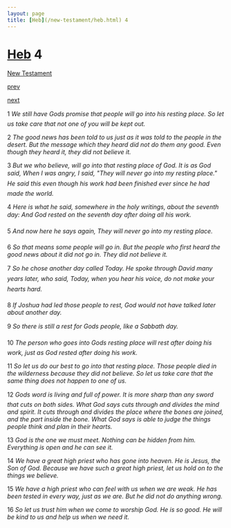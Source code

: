 ```yaml
---
layout: page
title: [Heb](/new-testament/heb.html) 4
---
```


# [Heb](/new-testament/heb.html) 4

[New Testament](/new-testament.html)


[prev](/new-testament/heb/heb-3.html)


[next](/new-testament/heb/heb-5.html)

1 _We still have Gods promise that people will go into his resting place. So let us take care that not one of you will be kept out._

2 _The good news has been told to us just as it was told to the people in the desert. But the message which they heard did not do them any good. Even though they heard it, they did not believe it._

3 _But we who believe, will go into that resting place of God. It is as God said, When I was angry, I said, "They will never go into my resting place." He said this even though his work had been finished ever since he had made the world._

4 _Here is what he said, somewhere in the holy writings, about the seventh day: And God rested on the seventh day after doing all his work._

5 _And now here he says again, They will never go into my resting place._

6 _So that means some people will go in. But the people who first heard the good news about it did not go in. They did not believe it._

7 _So he chose another day called Today. He spoke through David many years later, who said, Today, when you hear his voice, do not make your hearts hard._

8 _If Joshua had led those people to rest, God would not have talked later about another day._

9 _So there is still a rest for Gods people, like a Sabbath day._

10 _The person who goes into Gods resting place will rest after doing his work, just as God rested after doing his work._

11 _So let us do our best to go into that resting place. Those people died in the wilderness because they did not believe. So let us take care that the same thing does not happen to one of us._

12 _Gods word is living and full of power. It is more sharp than any sword that cuts on both sides. What God says cuts through and divides the mind and spirit. It cuts through and divides the place where the bones are joined, and the part inside the bone. What God says is able to judge the things people think and plan in their hearts._

13 _God is the one we must meet. Nothing can be hidden from him. Everything is open and he can see it._

14 _We have a great high priest who has gone into heaven. He is Jesus, the Son of God.  Because we have such a great high priest, let us hold on to the things we believe._

15 _We have a high priest who can feel with us when we are weak. He has been tested in every way, just as we are. But he did not do anything wrong._

16 _So let us trust him when we come to worship God. He is so good. He will be kind to us and help us when we need it._

